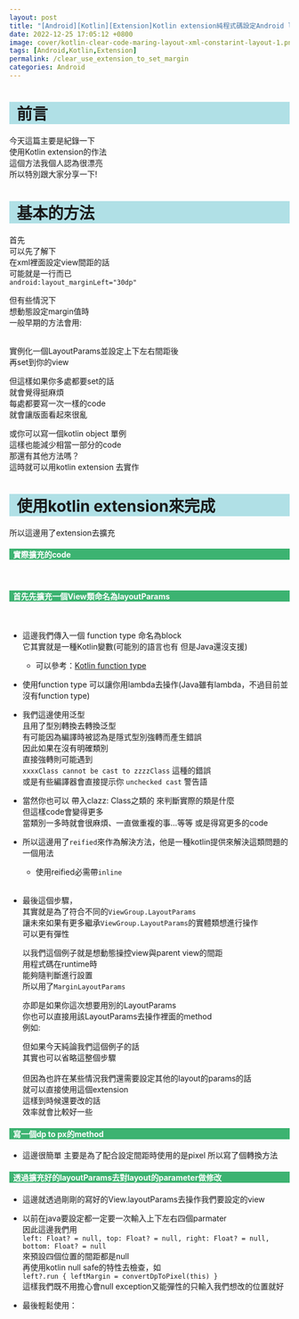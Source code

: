 ```yaml
---
layout: post
title: "[Android][Kotlin][Extension]Kotlin extension純程式碼設定Android layout的margin"
date: 2022-12-25 17:05:12 +0800
image: cover/kotlin-clear-code-maring-layout-xml-constarint-layout-1.png
tags: [Android,Kotlin,Extension]
permalink: /clear_use_extension_to_set_margin
categories: Android
---
```


<h1 style="background-color:powderblue;">&nbsp;&nbsp;前言</h1>

今天這篇主要是紀錄一下 <br>
使用Kotlin extension的作法<br>
這個方法我個人認為很漂亮<br>
所以特別跟大家分享一下!<br>


<h1 style="background-color:powderblue;">&nbsp;&nbsp;基本的方法</h1>

首先<br>
可以先了解下<br>
在xml裡面設定view間距的話<br>
可能就是一行而已<br>
`android:layout_marginLeft="30dp"`<br>

但有些情況下<br>
想動態設定margin值時<br>
一般早期的方法會用:<br>
<script src="https://gist.github.com/KuanChunChen/60e47ade8cf051643f9075e8157c6ded.js"></script>
<br>
實例化一個LayoutParams並設定上下左右間距後<br>
再set到你的view<br>

但這樣如果你多處都要set的話<br>
就會覺得挺麻煩<br>
每處都要寫一次一樣的code<br>
就會讓版面看起來很亂<br>

或你可以寫一個kotlin object 單例<br>
這樣也能減少相當一部分的code<br>
那還有其他方法嗎？<br>
這時就可以用kotlin extension 去實作

<h1 style="background-color:powderblue;">&nbsp;&nbsp;使用kotlin extension來完成</h1>

所以這邊用了extension去擴充<br>
<h4 style="background-color:MediumSeaGreen; color:white;">&nbsp;&nbsp;實際擴充的code</h4>
<script src="https://gist.github.com/KuanChunChen/b884affe0c15221ec627ae3faa3c1dfa.js"></script>
<br>

<h4 style="background-color:MediumSeaGreen; color:white;">&nbsp;&nbsp;首先先擴充一個View類命名為layoutParams</h4>
<script src="https://gist.github.com/KuanChunChen/9aec2350bcd7231a162da047508d76be.js"></script>
<br>

 - 這邊我們傳入一個 function type 命名為block<br>
   它其實就是一種Kotlin變數(可能別的語言也有 但是Java還沒支援)
    - 可以參考：[Kotlin function type](https://kotlinlang.org/docs/lambdas.html#function-types)<br>


 - 使用function type 可以讓你用lambda去操作(Java雖有lambda，不過目前並沒有function type)

 - 我們這邊使用泛型<br>
   且用了型別轉換去轉換泛型<br>
   有可能因為編譯時被認為是隱式型別強轉而產生錯誤<br>
   因此如果在沒有明確類別<br>
   直接強轉則可能遇到<br>
   `xxxxClass cannot be cast to zzzzClass` 這種的錯誤<br>
   或是有些編譯器會直接提示你 `unchecked cast` 警告語

 - 當然你也可以 帶入clazz: Class之類的 來判斷實際的類是什麼<br>
   但這樣code會變得更多<br>
   當類別一多時就會很麻煩、一直做重複的事...等等
   或是得寫更多的code

 - 所以這邊用了`reified`來作為解決方法，他是一種kotlin提供來解決這類問題的一個用法
   - 使用reified必需帶`inline`
   <br>


 - 最後這個步驟，<br>
   其實就是為了符合不同的`ViewGroup.LayoutParams`<br>
   讓未來如果有更多繼承`ViewGroup.LayoutParams`的實體類想進行操作<br>
   可以更有彈性<br>

   以我們這個例子就是想動態操控view與parent view的間距<br>
   用程式碼在runtime時<br>
   能夠隨判斷進行設置<br>
   所以用了`MarginLayoutParams`<br>

   亦即是如果你這次想要用別的LayoutParams<br>
   你也可以直接用該LayoutParams去操作裡面的method<br>
   例如:
   <script src="https://gist.github.com/KuanChunChen/c5ef3ee7159011e92c8d17be233cf6a8.js"></script>
   但如果今天純論我們這個例子的話<br>
   其實也可以省略這整個步驟<br><br>
   但因為也許在某些情況我們還需要設定其他的layout的params的話<br>
   就可以直接使用這個extension<br>
   這樣到時候還要改的話<br>
   效率就會比較好一些<br>

<h4 style="background-color:MediumSeaGreen; color:white;">&nbsp;&nbsp;寫一個dp to px的method</h4>
<script src="https://gist.github.com/KuanChunChen/52153b7712fde5257aaeab83b3c2ce7f.js"></script>

  - 這邊很簡單
  主要是為了配合設定間距時使用的是pixel
  所以寫了個轉換方法

<h4 style="background-color:MediumSeaGreen; color:white;">&nbsp;&nbsp;透過擴充好的layoutParams去對layout的parameter做修改</h4>
<script src="https://gist.github.com/KuanChunChen/b64909a750c6a73306a1d1885f763f67.js"></script>

  - 這邊就透過剛剛的寫好的View.layoutParams去操作我們要設定的view

  - 以前在java要設定都一定要一次輸入上下左右四個parmater<br>
  因此這邊我們用<br>
  `left: Float? = null, top: Float? = null, right: Float? = null, bottom: Float? = null`<br>
  來預設四個位置的間距都是null<br>
  再使用kotlin null safe的特性去檢查，如<br>
  `left?.run { leftMargin = convertDpToPixel(this) }`<br>
  這樣我們既不用擔心會null exception又能彈性的只輸入我們想改的位置就好<br>

  - 最後輕鬆使用：
  <script src="https://gist.github.com/KuanChunChen/6e721513ab6c92dc05ab2e61ef716c1f.js"></script>

